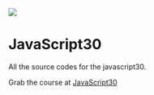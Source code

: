 ![](https://javascript30.com/images/JS3-social-share.png)

# JavaScript30

All the source codes for the javascript30.

Grab the course at [JavaScript30](https://JavaScript30.com)
